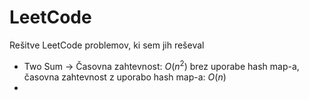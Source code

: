 # LeetCode
Rešitve LeetCode problemov, ki sem jih reševal
- Two Sum -> Časovna zahtevnost: $O(n^2)$ brez uporabe hash map-a, časovna zahtevnost z uporabo hash map-a: $O(n)$
- 

